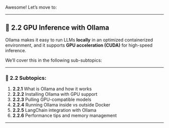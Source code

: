 Awesome! Let’s move to:

---

## 🔹 **2.2 GPU Inference with Ollama**

Ollama makes it easy to run LLMs **locally** in an optimized containerized environment, and it supports **GPU acceleration (CUDA)** for high-speed inference.

We’ll cover this in the following sub-subtopics:

---

### 📘 2.2 Subtopics:

1. **2.2.1** What is Ollama and how it works  
2. **2.2.2** Installing Ollama with GPU support  
3. **2.2.3** Pulling GPU-compatible models  
4. **2.2.4** Running Ollama inside vs outside Docker  
5. **2.2.5** LangChain integration with Ollama  
6. **2.2.6** Performance tips and memory management

---